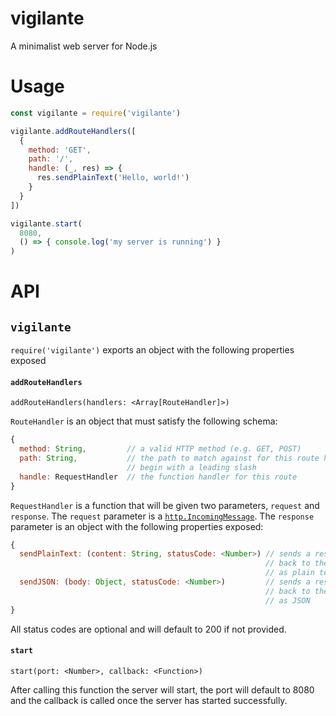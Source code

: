 # vigilante
A minimalist web server for Node.js

# Usage
```javascript
const vigilante = require('vigilante')

vigilante.addRouteHandlers([
  {
    method: 'GET',
    path: '/',
    handle: (_, res) => {
      res.sendPlainText('Hello, world!')
    }
  }
])

vigilante.start(
  8080,
  () => { console.log('my server is running') }
)
```

# API
## `vigilante`
`require('vigilante')` exports an object with the following properties exposed

#### `addRouteHandlers`
`addRouteHandlers(handlers: <Array[RouteHandler]>)`

`RouteHandler` is an object that must satisfy the following schema:
```javascript
{
  method: String,         // a valid HTTP method (e.g. GET, POST)
  path: String,           // the path to match against for this route handler - must
                          // begin with a leading slash
  handle: RequestHandler  // the function handler for this route 
}
```

`RequestHandler` is a function that will be given two parameters, `request` and
`response`. The `request` parameter is a
[`http.IncomingMessage`](https://nodejs.org/api/http.html#http_class_http_incomingmessage).
The `response` parameter is an object with the following properties exposed:
```javascript
{
  sendPlainText: (content: String, statusCode: <Number>) // sends a response
                                                         // back to the client
                                                         // as plain text
  sendJSON: (body: Object, statusCode: <Number>)         // sends a response
                                                         // back to the client
                                                         // as JSON
}
```
All status codes are optional and will default to 200 if not provided.

#### `start`
`start(port: <Number>, callback: <Function>)`

After calling this function the server will start, the port will default to 8080
and the callback is called once the server has started successfully.
